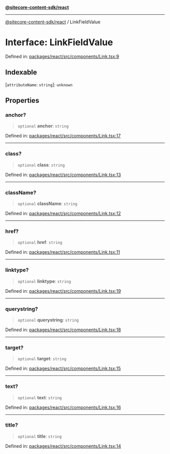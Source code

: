 [**@sitecore-content-sdk/react**](../README.md)

***

[@sitecore-content-sdk/react](../README.md) / LinkFieldValue

# Interface: LinkFieldValue

Defined in: [packages/react/src/components/Link.tsx:9](https://github.com/Sitecore/xmc-jss-dev/blob/a044b326cf7fdf7e220ec3cd173873f1315ba099/packages/react/src/components/Link.tsx#L9)

## Indexable

\[`attributeName`: `string`\]: `unknown`

## Properties

### anchor?

> `optional` **anchor**: `string`

Defined in: [packages/react/src/components/Link.tsx:17](https://github.com/Sitecore/xmc-jss-dev/blob/a044b326cf7fdf7e220ec3cd173873f1315ba099/packages/react/src/components/Link.tsx#L17)

***

### class?

> `optional` **class**: `string`

Defined in: [packages/react/src/components/Link.tsx:13](https://github.com/Sitecore/xmc-jss-dev/blob/a044b326cf7fdf7e220ec3cd173873f1315ba099/packages/react/src/components/Link.tsx#L13)

***

### className?

> `optional` **className**: `string`

Defined in: [packages/react/src/components/Link.tsx:12](https://github.com/Sitecore/xmc-jss-dev/blob/a044b326cf7fdf7e220ec3cd173873f1315ba099/packages/react/src/components/Link.tsx#L12)

***

### href?

> `optional` **href**: `string`

Defined in: [packages/react/src/components/Link.tsx:11](https://github.com/Sitecore/xmc-jss-dev/blob/a044b326cf7fdf7e220ec3cd173873f1315ba099/packages/react/src/components/Link.tsx#L11)

***

### linktype?

> `optional` **linktype**: `string`

Defined in: [packages/react/src/components/Link.tsx:19](https://github.com/Sitecore/xmc-jss-dev/blob/a044b326cf7fdf7e220ec3cd173873f1315ba099/packages/react/src/components/Link.tsx#L19)

***

### querystring?

> `optional` **querystring**: `string`

Defined in: [packages/react/src/components/Link.tsx:18](https://github.com/Sitecore/xmc-jss-dev/blob/a044b326cf7fdf7e220ec3cd173873f1315ba099/packages/react/src/components/Link.tsx#L18)

***

### target?

> `optional` **target**: `string`

Defined in: [packages/react/src/components/Link.tsx:15](https://github.com/Sitecore/xmc-jss-dev/blob/a044b326cf7fdf7e220ec3cd173873f1315ba099/packages/react/src/components/Link.tsx#L15)

***

### text?

> `optional` **text**: `string`

Defined in: [packages/react/src/components/Link.tsx:16](https://github.com/Sitecore/xmc-jss-dev/blob/a044b326cf7fdf7e220ec3cd173873f1315ba099/packages/react/src/components/Link.tsx#L16)

***

### title?

> `optional` **title**: `string`

Defined in: [packages/react/src/components/Link.tsx:14](https://github.com/Sitecore/xmc-jss-dev/blob/a044b326cf7fdf7e220ec3cd173873f1315ba099/packages/react/src/components/Link.tsx#L14)
